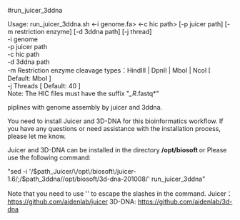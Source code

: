 #run_juicer_3ddna <br>


Usage: run_juicer_3ddna.sh <-i genome.fa> <-c hic path> [-p juicer path] [-m restriction enzyme] [-d 3ddna path] [-j thread] <br>
                          -i          genome <br>
                          -p          juicer path <br>
                          -c          hic path <br>
                          -d          3ddna path <br>
                          -m          Restriction enzyme cleavage types：HindIII | DpnII | MboI | NcoI     [ Default: MboI ] <br>
                          -j          Threads                                      [ Default: 40 ] <br>
                          Note: The HIC files must have the suffix "*_R*.fastq*" <br>

                          
piplines with genome assembly by juicer and 3ddna. <br>

You need to install Juicer and 3D-DNA for this bioinformatics workflow. If you have any questions or need assistance with the installation process, please let me know. <br>

Juicer and 3D-DNA can be installed in the directory <b> /opt/biosoft </b> or Please use the following command:  <br>

"sed -i '/$path_Juicer/\/opt\/biosoft\/juicer-1.6/;/$path_3ddna/\/opt\/biosoft\/3d-dna-201008/'  run_juicer_3ddna" <br>

Note that you need to use '\' to escape the slashes in the command. 
Juicer：https://github.com/aidenlab/juicer 
3D-DNA: https://github.com/aidenlab/3d-dna
